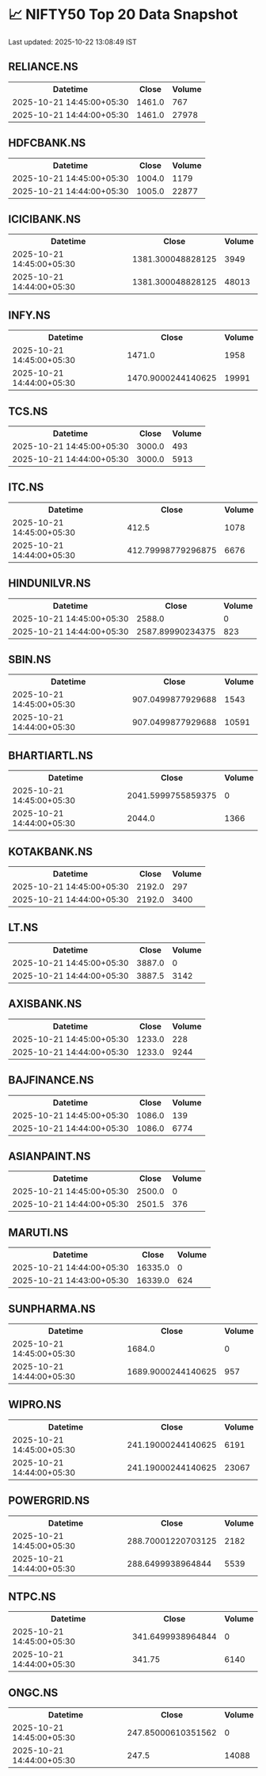 # 📈 NIFTY50 Top 20 Data Snapshot

Last updated: 2025-10-22 13:08:49 IST

## RELIANCE.NS

<table>
  <tr><th>Datetime</th><th>Close</th><th>Volume</th></tr>
  <tr><td>2025-10-21 14:45:00+05:30</td><td>1461.0</td><td>767</td></tr>
  <tr><td>2025-10-21 14:44:00+05:30</td><td>1461.0</td><td>27978</td></tr>
</table>

## HDFCBANK.NS

<table>
  <tr><th>Datetime</th><th>Close</th><th>Volume</th></tr>
  <tr><td>2025-10-21 14:45:00+05:30</td><td>1004.0</td><td>1179</td></tr>
  <tr><td>2025-10-21 14:44:00+05:30</td><td>1005.0</td><td>22877</td></tr>
</table>

## ICICIBANK.NS

<table>
  <tr><th>Datetime</th><th>Close</th><th>Volume</th></tr>
  <tr><td>2025-10-21 14:45:00+05:30</td><td>1381.300048828125</td><td>3949</td></tr>
  <tr><td>2025-10-21 14:44:00+05:30</td><td>1381.300048828125</td><td>48013</td></tr>
</table>

## INFY.NS

<table>
  <tr><th>Datetime</th><th>Close</th><th>Volume</th></tr>
  <tr><td>2025-10-21 14:45:00+05:30</td><td>1471.0</td><td>1958</td></tr>
  <tr><td>2025-10-21 14:44:00+05:30</td><td>1470.9000244140625</td><td>19991</td></tr>
</table>

## TCS.NS

<table>
  <tr><th>Datetime</th><th>Close</th><th>Volume</th></tr>
  <tr><td>2025-10-21 14:45:00+05:30</td><td>3000.0</td><td>493</td></tr>
  <tr><td>2025-10-21 14:44:00+05:30</td><td>3000.0</td><td>5913</td></tr>
</table>

## ITC.NS

<table>
  <tr><th>Datetime</th><th>Close</th><th>Volume</th></tr>
  <tr><td>2025-10-21 14:45:00+05:30</td><td>412.5</td><td>1078</td></tr>
  <tr><td>2025-10-21 14:44:00+05:30</td><td>412.79998779296875</td><td>6676</td></tr>
</table>

## HINDUNILVR.NS

<table>
  <tr><th>Datetime</th><th>Close</th><th>Volume</th></tr>
  <tr><td>2025-10-21 14:45:00+05:30</td><td>2588.0</td><td>0</td></tr>
  <tr><td>2025-10-21 14:44:00+05:30</td><td>2587.89990234375</td><td>823</td></tr>
</table>

## SBIN.NS

<table>
  <tr><th>Datetime</th><th>Close</th><th>Volume</th></tr>
  <tr><td>2025-10-21 14:45:00+05:30</td><td>907.0499877929688</td><td>1543</td></tr>
  <tr><td>2025-10-21 14:44:00+05:30</td><td>907.0499877929688</td><td>10591</td></tr>
</table>

## BHARTIARTL.NS

<table>
  <tr><th>Datetime</th><th>Close</th><th>Volume</th></tr>
  <tr><td>2025-10-21 14:45:00+05:30</td><td>2041.5999755859375</td><td>0</td></tr>
  <tr><td>2025-10-21 14:44:00+05:30</td><td>2044.0</td><td>1366</td></tr>
</table>

## KOTAKBANK.NS

<table>
  <tr><th>Datetime</th><th>Close</th><th>Volume</th></tr>
  <tr><td>2025-10-21 14:45:00+05:30</td><td>2192.0</td><td>297</td></tr>
  <tr><td>2025-10-21 14:44:00+05:30</td><td>2192.0</td><td>3400</td></tr>
</table>

## LT.NS

<table>
  <tr><th>Datetime</th><th>Close</th><th>Volume</th></tr>
  <tr><td>2025-10-21 14:45:00+05:30</td><td>3887.0</td><td>0</td></tr>
  <tr><td>2025-10-21 14:44:00+05:30</td><td>3887.5</td><td>3142</td></tr>
</table>

## AXISBANK.NS

<table>
  <tr><th>Datetime</th><th>Close</th><th>Volume</th></tr>
  <tr><td>2025-10-21 14:45:00+05:30</td><td>1233.0</td><td>228</td></tr>
  <tr><td>2025-10-21 14:44:00+05:30</td><td>1233.0</td><td>9244</td></tr>
</table>

## BAJFINANCE.NS

<table>
  <tr><th>Datetime</th><th>Close</th><th>Volume</th></tr>
  <tr><td>2025-10-21 14:45:00+05:30</td><td>1086.0</td><td>139</td></tr>
  <tr><td>2025-10-21 14:44:00+05:30</td><td>1086.0</td><td>6774</td></tr>
</table>

## ASIANPAINT.NS

<table>
  <tr><th>Datetime</th><th>Close</th><th>Volume</th></tr>
  <tr><td>2025-10-21 14:45:00+05:30</td><td>2500.0</td><td>0</td></tr>
  <tr><td>2025-10-21 14:44:00+05:30</td><td>2501.5</td><td>376</td></tr>
</table>

## MARUTI.NS

<table>
  <tr><th>Datetime</th><th>Close</th><th>Volume</th></tr>
  <tr><td>2025-10-21 14:44:00+05:30</td><td>16335.0</td><td>0</td></tr>
  <tr><td>2025-10-21 14:43:00+05:30</td><td>16339.0</td><td>624</td></tr>
</table>

## SUNPHARMA.NS

<table>
  <tr><th>Datetime</th><th>Close</th><th>Volume</th></tr>
  <tr><td>2025-10-21 14:45:00+05:30</td><td>1684.0</td><td>0</td></tr>
  <tr><td>2025-10-21 14:44:00+05:30</td><td>1689.9000244140625</td><td>957</td></tr>
</table>

## WIPRO.NS

<table>
  <tr><th>Datetime</th><th>Close</th><th>Volume</th></tr>
  <tr><td>2025-10-21 14:45:00+05:30</td><td>241.19000244140625</td><td>6191</td></tr>
  <tr><td>2025-10-21 14:44:00+05:30</td><td>241.19000244140625</td><td>23067</td></tr>
</table>

## POWERGRID.NS

<table>
  <tr><th>Datetime</th><th>Close</th><th>Volume</th></tr>
  <tr><td>2025-10-21 14:45:00+05:30</td><td>288.70001220703125</td><td>2182</td></tr>
  <tr><td>2025-10-21 14:44:00+05:30</td><td>288.6499938964844</td><td>5539</td></tr>
</table>

## NTPC.NS

<table>
  <tr><th>Datetime</th><th>Close</th><th>Volume</th></tr>
  <tr><td>2025-10-21 14:45:00+05:30</td><td>341.6499938964844</td><td>0</td></tr>
  <tr><td>2025-10-21 14:44:00+05:30</td><td>341.75</td><td>6140</td></tr>
</table>

## ONGC.NS

<table>
  <tr><th>Datetime</th><th>Close</th><th>Volume</th></tr>
  <tr><td>2025-10-21 14:45:00+05:30</td><td>247.85000610351562</td><td>0</td></tr>
  <tr><td>2025-10-21 14:44:00+05:30</td><td>247.5</td><td>14088</td></tr>
</table>

